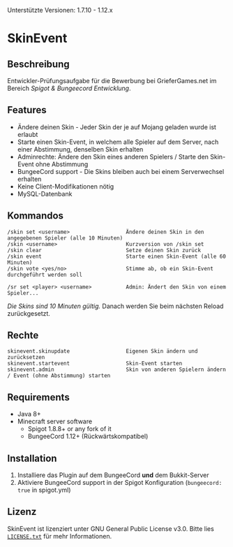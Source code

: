 Unterstützte Versionen: 1.7.10 - 1.12.x

# SkinEvent
## Beschreibung
Entwickler-Prüfungsaufgabe für die Bewerbung bei GrieferGames.net im Bereich _Spigot & Bungeecord Entwicklung_.

## Features


* Ändere deinen Skin - Jeder Skin der je auf Mojang geladen wurde ist erlaubt
* Starte einen Skin-Event, in welchem alle Spieler auf dem Server, nach einer Abstimmung, denselben Skin erhalten
* Adminrechte: Ändere den Skin eines anderen Spielers / Starte den Skin-Event ohne Abstimmung
* BungeeCord support - Die Skins bleiben auch bei einem Serverwechsel erhalten
* Keine Client-Modifikationen nötig
* MySQL-Datenbank

## Kommandos

    /skin set <username>                  Ändere deinen Skin in den angegebenen Spieler (alle 10 Minuten)
    /skin <username>                      Kurzversion von /skin set
    /skin clear                           Setze deinen Skin zurück
    /skin event                           Starte einen Skin-Event (alle 60 Minuten)
    /skin vote <yes/no>                   Stimme ab, ob ein Skin-Event durchgeführt werden soll
                
    /sr set <player> <username>           Admin: Ändert den Skin von einem Spieler...

_Die Skins sind 10 Minuten gültig._ Danach werden Sie beim nächsten Reload zurückgesetzt.

## Rechte

    skinevent.skinupdate                  Eigenen Skin ändern und zurücksetzen
    skinevent.startevent                  Skin-Event starten
    skinevent.admin                       Skin von anderen Spielern ändern / Event (ohne Abstimmung) starten

## Requirements

* Java 8+
* Minecraft server software
    * Spigot 1.8.8+ or any fork of it
    * BungeeCord 1.12+ (Rückwärtskompatibel)

## Installation

1. Installiere das Plugin auf dem BungeeCord **und** dem Bukkit-Server
2. Aktiviere BungeeCord support in der Spigot Konfiguration (`bungeecord: true` in spigot.yml)

## Lizenz
SkinEvent ist lizenziert unter  GNU General Public License v3.0. Bitte lies [`LICENSE.txt`](hhttps://github.com/dev-braini/SkinEvent/blob/master/LICENSE) für mehr Informationen.